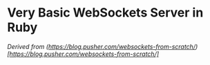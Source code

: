 # Very Basic WebSockets Server in Ruby
*Derived from (https://blog.pusher.com/websockets-from-scratch/)[https://blog.pusher.com/websockets-from-scratch/]*

